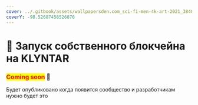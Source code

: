 ```yaml
---
cover: ../.gitbook/assets/wallpapersden.com_sci-fi-men-4k-art-2021_3840x2160.jpg
coverY: -98.52687458526876
---
```


# 🦾 Запуск собственного блокчейна на KLYNTAR

### <mark style="color:red;">**Coming soon**</mark> 👻

Будет опубликовано когда появится сообщество и разработчикам нужно будет это
